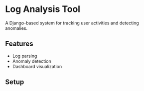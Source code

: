 # Log Analysis Tool

A Django-based system for tracking user activities and detecting anomalies.

## Features
- Log parsing
- Anomaly detection
- Dashboard visualization

## Setup
